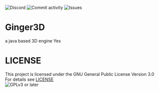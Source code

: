 ![Discord](https://img.shields.io/discord/624100926054989834?color=red&label=discord&style=social)
![Commit activity](https://img.shields.io/github/commit-activity/m/halotroop/Ginger3D)
![Issues](https://img.shields.io/github/issues/halotroop/Ginger3D)

# Ginger3D
a java based 3D engine
Yes

# LICENSE
This project is licensed under the GNU General Public License Version 3.0<br />
For details see [LICENSE](https://github.com/halotroop/LiteCraft/blob/master/LICENSE)<br />
![GPLv3 or later](https://www.gnu.org/graphics/gplv3-or-later.png "GPLv3-plus Logo")
